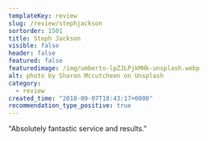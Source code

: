 ```yaml
---
templateKey: review
slug: /review/stephjackson
sortorder: 1501
title: Steph Jackson
visible: false
header: false
featured: false
featuredimage: /img/umberto-lpZJLPjkMHk-unsplash.webp
alt: photo by Sharon Mccutcheon on Unsplash
category:
  - review
created_time: "2018-09-07T18:43:17+0000"
recommendation_type_positive: true
---
```


"Absolutely fantastic service and results."
